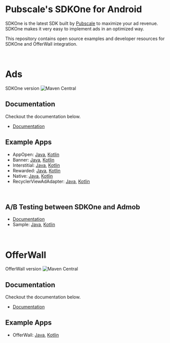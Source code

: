 # Pubscale's SDKOne for Android
SDKOne is the latest SDK built by [Pubscale](https://pubscale.com/) to maximize your ad revenue. SDKOne makes it very easy to implement ads in an optimized way. 

This repository contains open source examples and developer resources for SDKOne and OfferWall integration.

<br>

# Ads
SDKOne version ![Maven Central](https://maven-badges.herokuapp.com/maven-central/com.pubscale.sdkone/core/badge.svg)
## Documentation
Checkout the documentation below.
- [Documentation](https://drive.google.com/file/d/1DnyZNbUbO-K-mxhH5J-LSOJIML1MAOKE/view?usp=sharing)

## Example Apps
- AppOpen: [Java](https://github.com/GreedyGame/sdkone-android-samples/tree/main/java/AppOpenExample), [Kotlin](https://github.com/GreedyGame/sdkone-android-samples/tree/main/kotlin/AppOpenExample)
- Banner: [Java](https://github.com/GreedyGame/sdkone-android-samples/tree/main/java/BannerExample), [Kotlin](https://github.com/GreedyGame/sdkone-android-samples/tree/main/kotlin/BannerExample)
- Interstitial: [Java](https://github.com/GreedyGame/sdkone-android-samples/tree/main/java/InterstitialExample), [Kotlin](https://github.com/GreedyGame/sdkone-android-samples/tree/main/kotlin/InterstitialExample)
- Rewarded: [Java](https://github.com/GreedyGame/sdkone-android-samples/tree/main/java/RewardedExample), [Kotlin](https://github.com/GreedyGame/sdkone-android-samples/tree/main/kotlin/RewardedExample)
- Native: [Java](https://github.com/GreedyGame/sdkone-android-samples/tree/main/java/NativeExample), [Kotlin](https://github.com/GreedyGame/sdkone-android-samples/tree/main/kotlin/NativeExample)
- RecyclerViewAdAdapter: [Java](https://github.com/GreedyGame/sdkone-android-samples/tree/main/java/RecyclerViewAdapterExample), [Kotlin](https://github.com/GreedyGame/sdkone-android-samples/tree/main/kotlin/RecyclerViewAdapterExample)


<br>

## A/B Testing between SDKOne and Admob
- [Documentation](https://drive.google.com/file/d/1DnyZNbUbO-K-mxhH5J-LSOJIML1MAOKE/view?usp=sharing)
- Sample: [Java](https://github.com/GreedyGame/sdkone-android-samples/tree/main/java/ABTestExample), [Kotlin](https://github.com/GreedyGame/sdkone-android-samples/tree/main/kotlin/ABTestExample)

<br>

# OfferWall
OfferWall version ![Maven Central](https://maven-badges.herokuapp.com/maven-central/com.pubscale.sdkone/offerwall/badge.svg)
## Documentation
Checkout the documentation below.
- [Documentation](https://drive.google.com/file/d/1bA5WxDNrXhIFkBl8PqPXYZJM-uUh5H1E/view?usp=sharing)

## Example Apps
- OfferWall: [Java](https://github.com/GreedyGame/sdkone-android-samples/tree/main/java/OfferWallExample), [Kotlin](https://github.com/GreedyGame/sdkone-android-samples/tree/main/kotlin/OfferWallExample)
